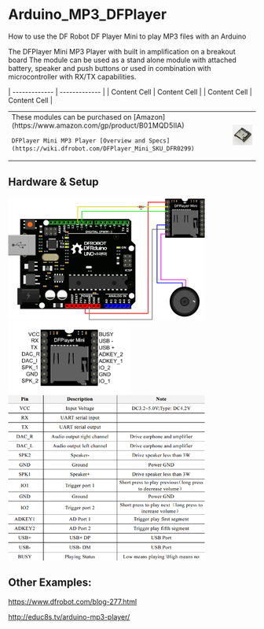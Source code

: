 # Arduino_MP3_DFPlayer
How to use the DF Robot DF Player Mini to play MP3 files with an Arduino

The DFPlayer Mini MP3 Player with built in amplification on a breakout board 
The module can be used as a stand alone module with attached battery, speaker and push buttons or used in combination with microcontroller with RX/TX capabilities.

| ------------- | ------------- |
| Content Cell  | Content Cell  |
| Content Cell  | Content Cell  |

<table>
  <tr><td>
    These modules can be purchased on [Amazon](https://www.amazon.com/gp/product/B01MQD5IIA)<BR>

    DFPlayer Mini MP3 Player [Overview and Specs](https://wiki.dfrobot.com/DFPlayer_Mini_SKU_DFR0299)
  </td><td>
     <img src="./images/DFR0299.jpg" width=200>
  </td></tr>
</table>

## Hardware & Setup

<img src="./images/playerMini.png" width=400>

<img src="./images/miniplayer_pin_map.png" width=250> 
<img src="./images/pin_map_desc_en.png" width=400> 



## Other Examples: 

https://www.dfrobot.com/blog-277.html

http://educ8s.tv/arduino-mp3-player/
